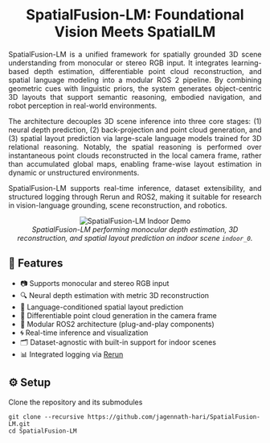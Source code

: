 <div align="center">

# SpatialFusion-LM: Foundational Vision Meets SpatialLM

</div>

<div align="justify">

SpatialFusion-LM is a unified framework for spatially grounded 3D scene understanding from monocular or stereo RGB input. It integrates learning-based depth estimation, differentiable point cloud reconstruction, and spatial language modeling into a modular ROS 2 pipeline. By combining geometric cues with linguistic priors, the system generates object-centric 3D layouts that support semantic reasoning, embodied navigation, and robot perception in real-world environments.

The architecture decouples 3D scene inference into three core stages: (1) neural depth prediction, (2) back-projection and point cloud generation, and (3) spatial layout prediction via large-scale language models trained for 3D relational reasoning. Notably, the spatial reasoning is performed over instantaneous point clouds reconstructed in the local camera frame, rather than accumulated global maps, enabling frame-wise layout estimation in dynamic or unstructured environments.

SpatialFusion-LM supports real-time inference, dataset extensibility, and structured logging through Rerun and ROS2, making it suitable for research in vision-language grounding, scene reconstruction, and robotics.

</div>

<p align="center">
  <img src="media/demo_mono_indoor_0.gif" alt="SpatialFusion-LM Indoor Demo" style="max-width: 100%; height: auto;"/><br/>
  <em>SpatialFusion-LM performing monocular depth estimation, 3D reconstruction, and spatial layout prediction on indoor scene <code>indoor_0</code>.</em>
</p>

## 🔧 Features

- 📷 Supports monocular and stereo RGB input
- 🔍 Neural depth estimation with metric 3D reconstruction
- 🧠 Language-conditioned spatial layout prediction
- 🧱 Differentiable point cloud generation in the camera frame
- 🧩 Modular ROS2 architecture (plug-and-play components)
- 🌀 Real-time inference and visualization
- 🗂 Dataset-agnostic with built-in support for indoor scenes
- 📊 Integrated logging via [Rerun](https://www.rerun.io/)

## ⚙️ Setup
Clone the repository and its submodules

```shell
git clone --recursive https://github.com/jagennath-hari/SpatialFusion-LM.git
cd SpatialFusion-LM
```

